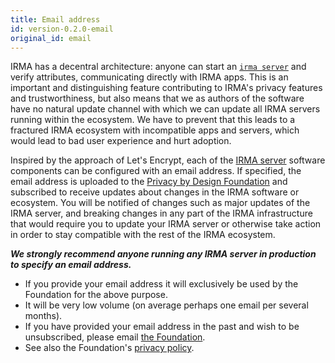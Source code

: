 ```yaml
---
title: Email address
id: version-0.2.0-email
original_id: email
---
```


IRMA has a decentral architecture: anyone can start an [`irma server`](irma-server) and verify attributes, communicating directly with IRMA apps. This is an important and distinguishing feature contributing to IRMA's privacy features and trustworthiness, but also means that we as authors of the software have no natural update channel with which we can update all IRMA servers running within the ecosystem. We have to prevent that this leads to a fractured IRMA ecosystem with incompatible apps and servers, which would lead to bad user experience and hurt adoption.

Inspired by the approach of Let's Encrypt, each of the [IRMA server](what-is-irma#irma-servers) software components can be configured with an email address. If specified, the email address is uploaded to the [Privacy by Design Foundation](https://privacybydesign.foundation/) and subscribed to receive updates about changes in the IRMA software or ecosystem. You will be notified of changes such as major updates of the IRMA server, and breaking changes in any part of the IRMA infrastructure that would require you to update your IRMA server or otherwise take action in order to stay compatible with the rest of the IRMA ecosystem.

***We strongly recommend anyone running any IRMA server in production to specify an email address.***

 * If you provide your email address it will exclusively be used by the Foundation for the above purpose.
 * It will be very low volume (on average perhaps one email per several months).
 * If you have provided your email address in the past and wish to be unsubscribed, please email [the Foundation](https://privacybydesign.foundation/contact-en/).
 * See also the Foundation's [privacy policy](https://privacybydesign.foundation/privacy-policy-en/).

